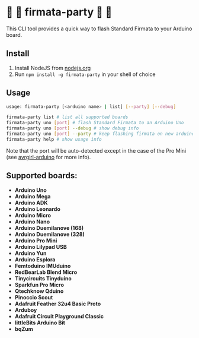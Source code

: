 # :balloon: :tada: firmata-party :tada: :balloon:

This CLI tool provides a quick way to flash Standard Firmata to your Arduino board.

## Install

1. Install NodeJS from [nodejs.org](http://nodejs.org)
2. Run `npm install -g firmata-party` in your shell of choice

## Usage

```bash
usage: firmata-party [<arduino name> | list] [--party] [--debug]

firmata-party list # list all supported boards
firmata-party uno [port] # flash Standard Firmata to an Arduino Uno
firmata-party uno [port] --debug # show debug info
firmata-party uno [port] --party # keep flashing firmata on new arduinos until you quit the program with ctrl+c!
firmata-party help # show usage info
```

Note that the port will be auto-detected except in the case of the Pro Mini (see [avrgirl-arduino](https://github.com/noopkat/avrgirl-arduino) for more info).

## Supported boards:

+ **Arduino Uno**
+ **Arduino Mega**
+ **Arduino ADK**
+ **Arduino Leonardo**
+ **Arduino Micro**
+ **Arduino Nano**
+ **Arduino Duemilanove (168)**
+ **Arduino Duemilanove (328)**
+ **Arduino Pro Mini**
+ **Arduino Lilypad USB**
+ **Arduino Yun**
+ **Arduino Esplora**
+ **Femtoduino IMUduino**
+ **RedBearLab Blend Micro**
+ **Tinycircuits Tinyduino**
+ **Sparkfun Pro Micro**
+ **Qtechknow Qduino**
+ **Pinoccio Scout**
+ **Adafruit Feather 32u4 Basic Proto**
+ **Arduboy**
+ **Adafruit Circuit Playground Classic**
+ **littleBits Arduino Bit**
+ **bqZum**
